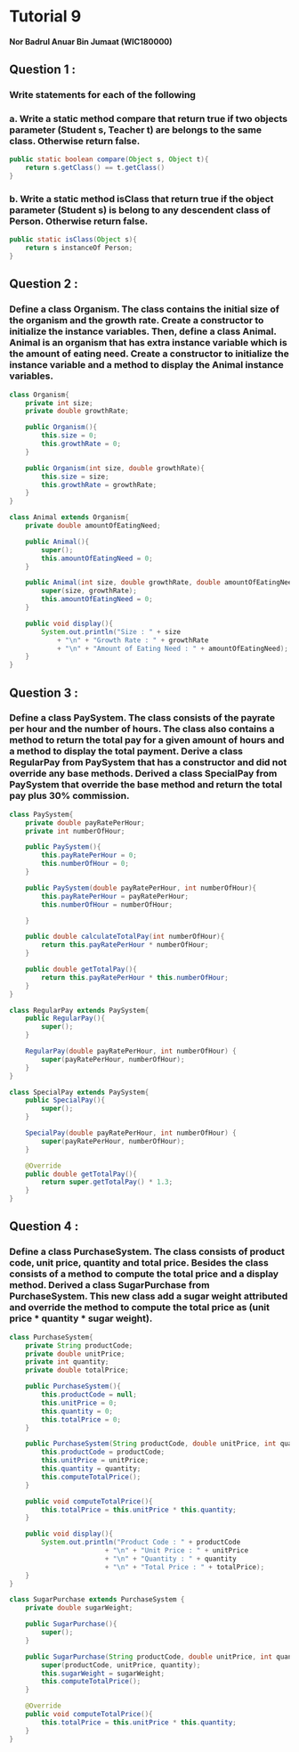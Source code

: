 

# Tutorial 9

#### Nor Badrul Anuar Bin Jumaat (WIC180000)

## Question 1 :

### Write statements for each of the following

### a. Write a static method compare that return true if two objects parameter (Student s, Teacher t) are belongs to the same class. Otherwise return false.
```java
public static boolean compare(Object s, Object t){
    return s.getClass() == t.getClass()
}
```

### b. Write a static method isClass that return true if the object parameter (Student s) is belong to any descendent class of Person. Otherwise return false.
```java
public static isClass(Object s){
    return s instanceOf Person;
}
```

## Question 2 :

### Define a class Organism. The class contains the initial size of the organism and the growth rate. Create a constructor to initialize the instance variables. Then, define a class Animal. Animal is an organism that has extra instance variable which is the amount of eating need. Create a constructor to initialize the instance variable and a method to display the Animal instance variables.
```java
class Organism{
    private int size;
    private double growthRate;

    public Organism(){
        this.size = 0;
        this.growthRate = 0;
    }

    public Organism(int size, double growthRate){
        this.size = size;
        this.growthRate = growthRate;
    }
}

class Animal extends Organism{
    private double amountOfEatingNeed;

    public Animal(){
        super();
        this.amountOfEatingNeed = 0;
    }

    public Animal(int size, double growthRate, double amountOfEatingNeed){
        super(size, growthRate);
        this.amountOfEatingNeed = 0;
    }

    public void display(){
        System.out.println("Size : " + size
            + "\n" + "Growth Rate : " + growthRate
            + "\n" + "Amount of Eating Need : " + amountOfEatingNeed);
    }
}
```


## Question 3 :

### Define a class PaySystem. The class consists of the payrate per hour and the number of hours. The class also contains a method to return the total pay for a given amount of hours and a method to display the total payment. Derive a class RegularPay from PaySystem that has a constructor and did not override any base methods. Derived a class SpecialPay from PaySystem that override the base method and return the total pay plus 30% commission.
```java
class PaySystem{
    private double payRatePerHour;
    private int numberOfHour;

    public PaySystem(){
        this.payRatePerHour = 0;
        this.numberOfHour = 0;
    }

    public PaySystem(double payRatePerHour, int numberOfHour){
        this.payRatePerHour = payRatePerHour;
        this.numberOfHour = numberOfHour;

    }

    public double calculateTotalPay(int numberOfHour){
        return this.payRatePerHour * numberOfHour;
    }

    public double getTotalPay(){
        return this.payRatePerHour * this.numberOfHour;
    }
}

class RegularPay extends PaySystem{
    public RegularPay(){
        super();
    }

    RegularPay(double payRatePerHour, int numberOfHour) {
        super(payRatePerHour, numberOfHour);
    }
}

class SpecialPay extends PaySystem{
    public SpecialPay(){
        super();
    }

    SpecialPay(double payRatePerHour, int numberOfHour) {
        super(payRatePerHour, numberOfHour);
    }

    @Override
    public double getTotalPay(){
        return super.getTotalPay() * 1.3;
    }
}
```


## Question 4 :

### Define a class PurchaseSystem. The class consists of product code, unit price, quantity and total price. Besides the class consists of a method to compute the total price and a display method. Derived a class SugarPurchase from PurchaseSystem. This new class add a sugar weight attributed and override the method to compute the total price as (unit price \* quantity \* sugar weight).
```java
class PurchaseSystem{
    private String productCode;
    private double unitPrice;
    private int quantity;
    private double totalPrice;

    public PurchaseSystem(){
        this.productCode = null;
        this.unitPrice = 0;
        this.quantity = 0;
        this.totalPrice = 0;
    }

    public PurchaseSystem(String productCode, double unitPrice, int quantity){
        this.productCode = productCode;
        this.unitPrice = unitPrice;
        this.quantity = quantity;
        this.computeTotalPrice();
    }

    public void computeTotalPrice(){
        this.totalPrice = this.unitPrice * this.quantity;
    }

    public void display(){
        System.out.println("Product Code : " + productCode 
                        + "\n" + "Unit Price : " + unitPrice
                        + "\n" + "Quantity : " + quantity
                        + "\n" + "Total Price : " + totalPrice);
    }
}

class SugarPurchase extends PurchaseSystem {
    private double sugarWeight;

    public SugarPurchase(){
        super();
    }

    public SugarPurchase(String productCode, double unitPrice, int quantity, double sugarWeight){
        super(productCode, unitPrice, quantity);
        this.sugarWeight = sugarWeight;
        this.computeTotalPrice();
    }

    @Override
    public void computeTotalPrice(){
        this.totalPrice = this.unitPrice * this.quantity;
    }
}
```
